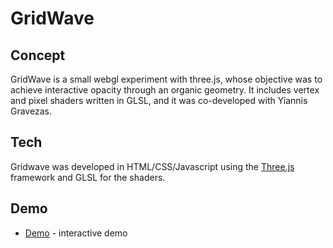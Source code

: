 # GridWave

## Concept
GridWave is a small webgl experiment with three.js, whose objective was to achieve interactive opacity through an organic geometry.
It includes vertex and pixel shaders written in GLSL, and it was co-developed with Yiannis Gravezas.

## Tech
Gridwave was developed in HTML/CSS/Javascript using the [Three.js](https://threejs.org/) framework and GLSL for the shaders.

## Demo 
* [Demo](https://pushvfx.com/lab/gridwave/index.html) - interactive demo
